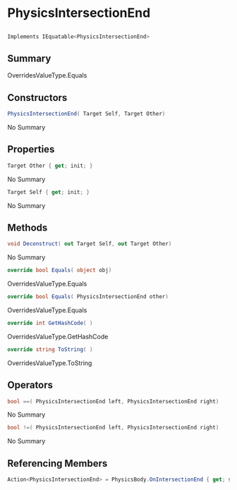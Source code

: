 # PhysicsIntersectionEnd

## 
```c#
Implements IEquatable<PhysicsIntersectionEnd>
```

## Summary

OverridesValueType.Equals
## Constructors

```c#
PhysicsIntersectionEnd( Target Self, Target Other) 
```
No Summary
## Properties

```c#
Target Other { get; init; } 
```
No Summary
```c#
Target Self { get; init; } 
```
No Summary
## Methods

```c#
void Deconstruct( out Target Self, out Target Other) 
```
No Summary
```c#
override bool Equals( object obj) 
```
OverridesValueType.Equals
```c#
override bool Equals( PhysicsIntersectionEnd other) 
```
OverridesValueType.Equals
```c#
override int GetHashCode( ) 
```
OverridesValueType.GetHashCode
```c#
override string ToString( ) 
```
OverridesValueType.ToString
## Operators

```c#
bool ==( PhysicsIntersectionEnd left, PhysicsIntersectionEnd right) 
```
No Summary
```c#
bool !=( PhysicsIntersectionEnd left, PhysicsIntersectionEnd right) 
```
No Summary
## Referencing Members

```c#
Action<PhysicsIntersectionEnd> = PhysicsBody.OnIntersectionEnd { get; set; } 
```
